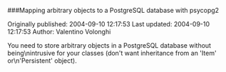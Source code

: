 ###Mapping arbitrary objects to a PostgreSQL database with psycopg2

Originally published: 2004-09-10 12:17:53
Last updated: 2004-09-10 12:17:53
Author: Valentino Volonghi

You need to store arbitrary objects in a PostgreSQL database without being\nintrusive for your classes (don't want inheritance from an 'Item' or\n'Persistent' object).
